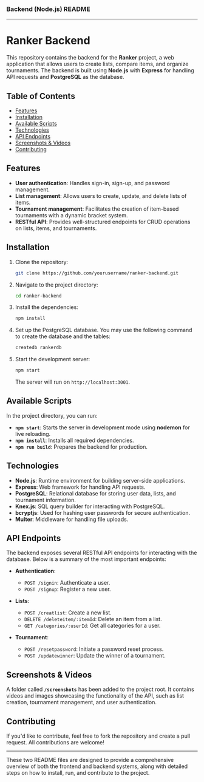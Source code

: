 

### Backend (Node.js) README

---

# Ranker Backend

This repository contains the backend for the **Ranker** project, a web application that allows users to create lists, compare items, and organize tournaments. The backend is built using **Node.js** with **Express** for handling API requests and **PostgreSQL** as the database.

## Table of Contents

- [Features](#features)
- [Installation](#installation)
- [Available Scripts](#available-scripts)
- [Technologies](#technologies)
- [API Endpoints](#api-endpoints)
- [Screenshots & Videos](#screenshots--videos)
- [Contributing](#contributing)

## Features

- **User authentication**: Handles sign-in, sign-up, and password management.
- **List management**: Allows users to create, update, and delete lists of items.
- **Tournament management**: Facilitates the creation of item-based tournaments with a dynamic bracket system.
- **RESTful API**: Provides well-structured endpoints for CRUD operations on lists, items, and tournaments.

## Installation

1. Clone the repository:

   ```bash
   git clone https://github.com/yourusername/ranker-backend.git
   ```

2. Navigate to the project directory:

   ```bash
   cd ranker-backend
   ```

3. Install the dependencies:

   ```bash
   npm install
   ```

4. Set up the PostgreSQL database. You may use the following command to create the database and the tables:

   ```bash
   createdb rankerdb
   ```

5. Start the development server:

   ```bash
   npm start
   ```

   The server will run on `http://localhost:3001`.

## Available Scripts

In the project directory, you can run:

- **`npm start`**: Starts the server in development mode using **nodemon** for live reloading.
- **`npm install`**: Installs all required dependencies.
- **`npm run build`**: Prepares the backend for production.

## Technologies

- **Node.js**: Runtime environment for building server-side applications.
- **Express**: Web framework for handling API requests.
- **PostgreSQL**: Relational database for storing user data, lists, and tournament information.
- **Knex.js**: SQL query builder for interacting with PostgreSQL.
- **bcryptjs**: Used for hashing user passwords for secure authentication.
- **Multer**: Middleware for handling file uploads.

## API Endpoints

The backend exposes several RESTful API endpoints for interacting with the database. Below is a summary of the most important endpoints:

- **Authentication**:
  - `POST /signin`: Authenticate a user.
  - `POST /signup`: Register a new user.
  
- **Lists**:
  - `POST /creatlist`: Create a new list.
  - `DELETE /deleteitem/:itemId`: Delete an item from a list.
  - `GET /categories/:userId`: Get all categories for a user.
  
- **Tournament**:
  - `POST /resetpassword`: Initiate a password reset process.
  - `POST /updatewinner`: Update the winner of a tournament.

## Screenshots & Videos

A folder called **`/screenshots`** has been added to the project root. It contains videos and images showcasing the functionality of the API, such as list creation, tournament management, and user authentication.

## Contributing

If you'd like to contribute, feel free to fork the repository and create a pull request. All contributions are welcome!

---

These two README files are designed to provide a comprehensive overview of both the frontend and backend systems, along with detailed steps on how to install, run, and contribute to the project.
